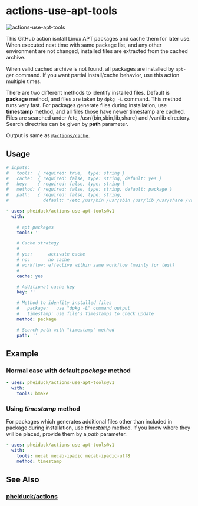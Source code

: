 # actions-use-apt-tools

![actions-use-apt-tools](https://github.com/pheiduck/actions-use-apt-tools/actions/workflows/test.yml/badge.svg)

This GitHub action isntall Linux APT packages and cache them for later
use.  When executed next time with same package list, and any other
environment are not changed, installed files are extracted from the
cached archive.

When valid cached archive is not found, all packages are installed by
`apt-get` command.  If you want partial install/cache behavior, use
this action multiple times.

There are two different methods to identify installed files.  Default
is **package** method, and files are taken by `dpkg -L` command.  This
method runs very fast.  For packages generate files during
installation, use **timestamp** method, and all files those have newer
timestamp are cached.  Files are searched under /etc,
/usr/{bin,sbin,lib,share} and /var/lib directory.  Search directries
can be given by **path** parameter.

Output is same as [`@actions/cache`](https://github.com/actions/cache).

## Usage

```yaml
# inputs:
#   tools:  { required: true,  type: string }
#   cache:  { required: false, type: string, default: yes }
#   key:    { required: false, type: string }
#   method: { required: false, type: string, default: package }
#   path:   { required: false, type: string,
#             default: "/etc /usr/bin /usr/sbin /usr/lib /usr/share /var/lib" }

- uses: pheiduck/actions-use-apt-tools@v1
  with:

    # apt packages
    tools: ''

    # Cache strategy
    #
    # yes:      activate cache
    # no:       no cache
    # workflow: effective within same workflow (mainly for test)
    #
    cache: yes

    # Additional cache key
    key: ''

    # Method to idenfity installed files
    #   package:   use "dpkg -L" command output
    #   timestamp: use file's timestamps to check update
    method: package

    # Search path with "timestamp" method
    path: ''
```

## Example

### Normal case with default *package* method

```yaml
- uses: pheiduck/actions-use-apt-tools@v1
  with:
    tools: bmake
```

### Using *timestamp* method

For packages which generates additional files other than included in
package during installation, use *timestamp* method.  If you know
where they will be placed, provide them by a *path* parameter.

```yaml
- uses: pheiduck/actions-use-apt-tools@v1
  with:
    tools: mecab mecab-ipadic mecab-ipadic-utf8
    method: timestamp
```

## See Also

### [pheiduck/actions](https://github.com/pheiduck/actions)
